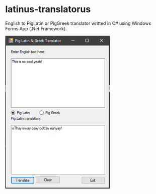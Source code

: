 # latinus-translatorus
English to PigLatin or PigGreek translator writted in C# using Windows Forms App (.Net Framework).

![alt text][logo]

[logo]: https://github.com/marcusbalogh/latinus-translatorus/blob/release/screen1.PNG?raw=true "latinus-translatorus screenshot"
